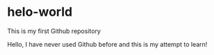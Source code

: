 # helo-world
This is my first Github repository

Hello, I have never used Github before and this is my attempt to learn!
